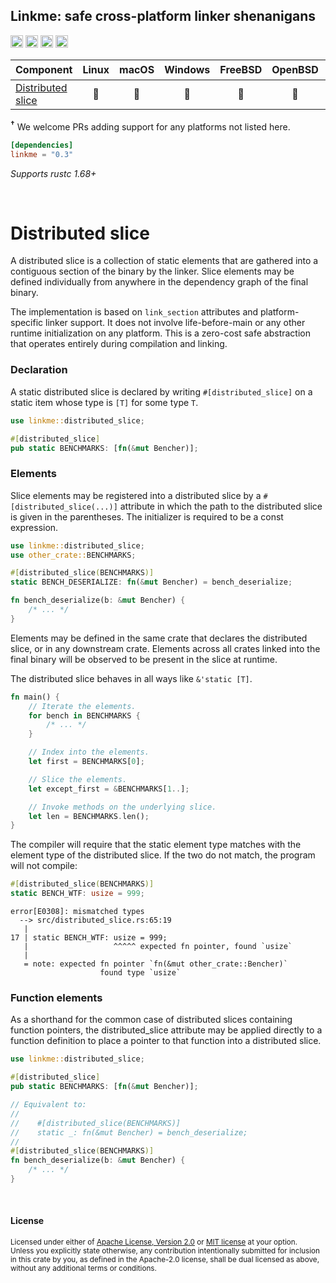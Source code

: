 ## Linkme: safe cross-platform linker shenanigans

[<img alt="github" src="https://img.shields.io/badge/github-dtolnay/linkme-8da0cb?style=for-the-badge&labelColor=555555&logo=github" height="20">](https://github.com/dtolnay/linkme)
[<img alt="crates.io" src="https://img.shields.io/crates/v/linkme.svg?style=for-the-badge&color=fc8d62&logo=rust" height="20">](https://crates.io/crates/linkme)
[<img alt="docs.rs" src="https://img.shields.io/badge/docs.rs-linkme-66c2a5?style=for-the-badge&labelColor=555555&logo=docs.rs" height="20">](https://docs.rs/linkme)
[<img alt="build status" src="https://img.shields.io/github/actions/workflow/status/dtolnay/linkme/ci.yml?branch=master&style=for-the-badge" height="20">](https://github.com/dtolnay/linkme/actions?query=branch%3Amaster)

| Component | Linux | macOS | Windows | FreeBSD | OpenBSD | illumos | Other...<sup>†</sup> |
|:---|:---:|:---:|:---:|:---:|:---:|:---:|:---:|
| [Distributed slice] | 💚 | 💚 | 💚 | 💚 | 💚 | 💚 | |

<b><sup>†</sup></b> We welcome PRs adding support for any platforms not listed
here.

[Distributed slice]: #distributed-slice

```toml
[dependencies]
linkme = "0.3"
```

*Supports rustc 1.68+*

<br>

# Distributed slice

A distributed slice is a collection of static elements that are gathered into a
contiguous section of the binary by the linker. Slice elements may be defined
individually from anywhere in the dependency graph of the final binary.

The implementation is based on `link_section` attributes and platform-specific
linker support. It does not involve life-before-main or any other runtime
initialization on any platform. This is a zero-cost safe abstraction that
operates entirely during compilation and linking.

### Declaration

A static distributed slice is declared by writing `#[distributed_slice]` on a
static item whose type is `[T]` for some type `T`.

```rust
use linkme::distributed_slice;

#[distributed_slice]
pub static BENCHMARKS: [fn(&mut Bencher)];
```

### Elements

Slice elements may be registered into a distributed slice by a
`#[distributed_slice(...)]` attribute in which the path to the distributed slice
is given in the parentheses. The initializer is required to be a const
expression.

```rust
use linkme::distributed_slice;
use other_crate::BENCHMARKS;

#[distributed_slice(BENCHMARKS)]
static BENCH_DESERIALIZE: fn(&mut Bencher) = bench_deserialize;

fn bench_deserialize(b: &mut Bencher) {
    /* ... */
}
```

Elements may be defined in the same crate that declares the distributed slice,
or in any downstream crate. Elements across all crates linked into the final
binary will be observed to be present in the slice at runtime.

The distributed slice behaves in all ways like `&'static [T]`.

```rust
fn main() {
    // Iterate the elements.
    for bench in BENCHMARKS {
        /* ... */
    }

    // Index into the elements.
    let first = BENCHMARKS[0];

    // Slice the elements.
    let except_first = &BENCHMARKS[1..];

    // Invoke methods on the underlying slice.
    let len = BENCHMARKS.len();
}
```

The compiler will require that the static element type matches with the element
type of the distributed slice. If the two do not match, the program will not
compile:

```rust
#[distributed_slice(BENCHMARKS)]
static BENCH_WTF: usize = 999;
```

```console
error[E0308]: mismatched types
  --> src/distributed_slice.rs:65:19
   |
17 | static BENCH_WTF: usize = 999;
   |                   ^^^^^ expected fn pointer, found `usize`
   |
   = note: expected fn pointer `fn(&mut other_crate::Bencher)`
                    found type `usize`
```

### Function elements

As a shorthand for the common case of distributed slices containing function
pointers, the distributed\_slice attribute may be applied directly to a function
definition to place a pointer to that function into a distributed slice.

```rust
use linkme::distributed_slice;

#[distributed_slice]
pub static BENCHMARKS: [fn(&mut Bencher)];

// Equivalent to:
//
//    #[distributed_slice(BENCHMARKS)]
//    static _: fn(&mut Bencher) = bench_deserialize;
//
#[distributed_slice(BENCHMARKS)]
fn bench_deserialize(b: &mut Bencher) {
    /* ... */
}
```

<br>

#### License

<sup>
Licensed under either of <a href="LICENSE-APACHE">Apache License, Version
2.0</a> or <a href="LICENSE-MIT">MIT license</a> at your option.
</sup>

<br>

<sub>
Unless you explicitly state otherwise, any contribution intentionally submitted
for inclusion in this crate by you, as defined in the Apache-2.0 license, shall
be dual licensed as above, without any additional terms or conditions.
</sub>
